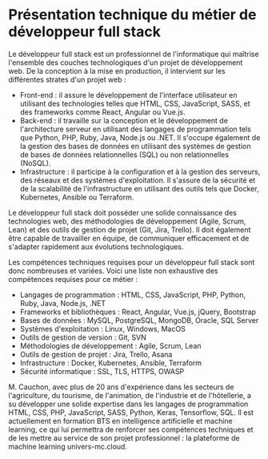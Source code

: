 # Présentation technique du métier de développeur full stack

Le développeur full stack est un professionnel de l'informatique qui maîtrise l'ensemble des couches technologiques d'un projet de développement web. De la conception à la mise en production, il intervient sur les différentes strates d'un projet web :

- Front-end : il assure le développement de l'interface utilisateur en utilisant des technologies telles que HTML, CSS, JavaScript, SASS, et des frameworks comme React, Angular ou Vue.js.
- Back-end : il travaille sur la conception et le développement de l'architecture serveur en utilisant des langages de programmation tels que Python, PHP, Ruby, Java, Node.js ou .NET. Il s'occupe également de la gestion des bases de données en utilisant des systèmes de gestion de bases de données relationnelles (SQL) ou non relationnelles (NoSQL).
- Infrastructure : il participe à la configuration et à la gestion des serveurs, des réseaux et des systèmes d'exploitation. Il s'assure de la sécurité et de la scalabilité de l'infrastructure en utilisant des outils tels que Docker, Kubernetes, Ansible ou Terraform.

Le développeur full stack doit posséder une solide connaissance des technologies web, des méthodologies de développement (Agile, Scrum, Lean) et des outils de gestion de projet (Git, Jira, Trello). Il doit également être capable de travailler en équipe, de communiquer efficacement et de s'adapter rapidement aux évolutions technologiques.

Les compétences techniques requises pour un développeur full stack sont donc nombreuses et variées. Voici une liste non exhaustive des compétences requises pour ce métier :

- Langages de programmation : HTML, CSS, JavaScript, PHP, Python, Ruby, Java, Node.js, .NET
- Frameworks et bibliothèques : React, Angular, Vue.js, jQuery, Bootstrap
- Bases de données : MySQL, PostgreSQL, MongoDB, Oracle, SQL Server
- Systèmes d'exploitation : Linux, Windows, MacOS
- Outils de gestion de version : Git, SVN
- Méthodologies de développement : Agile, Scrum, Lean
- Outils de gestion de projet : Jira, Trello, Asana
- Infrastructure : Docker, Kubernetes, Ansible, Terraform
- Sécurité informatique : SSL, TLS, HTTPS, OWASP

M. Cauchon, avec plus de 20 ans d'expérience dans les secteurs de l'agriculture, du tourisme, de l'animation, de l'industrie et de l'hôtellerie, a su développer une solide expertise dans les langages de programmation HTML, CSS, PHP, JavaScript, SASS, Python, Keras, Tensorflow, SQL. Il est actuellement en formation BTS en intelligence artificielle et machine learning, ce qui lui permettra de renforcer ses compétences techniques et de les mettre au service de son projet professionnel : la plateforme de machine learning univers-mc.cloud.
